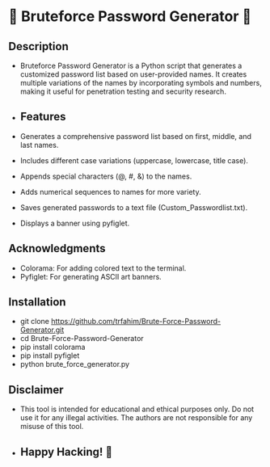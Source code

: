 # 🤖 Bruteforce Password Generator 🤖
## Description
- Bruteforce Password Generator is a Python script that generates a customized password list based on user-provided names. It creates multiple variations of the names by incorporating symbols and numbers, making it useful for penetration testing and security research.
-  ## Features
- Generates a comprehensive password list based on first, middle, and last names.

- Includes different case variations (uppercase, lowercase, title case).

- Appends special characters (@, #, &) to the names.

- Adds numerical sequences to names for more variety.

- Saves generated passwords to a text file (Custom_Passwordlist.txt).

- Displays a banner using pyfiglet.
## Acknowledgments
- Colorama: For adding colored text to the terminal.
- Pyfiglet: For generating ASCII art banners.
## Installation
- git clone https://github.com/trfahim/Brute-Force-Password-Generator.git
- cd Brute-Force-Password-Generator
- pip install colorama
- pip install pyfiglet
- python brute_force_generator.py
## Disclaimer
  - This tool is intended for educational and ethical purposes only. Do not use it for any illegal activities. The authors are not responsible for any misuse of this tool.
 
  - ## Happy Hacking! 🚀
